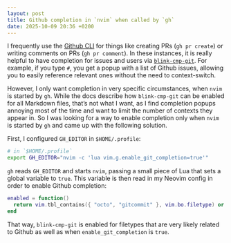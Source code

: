 ```yaml
---
layout: post
title: Github completion in `nvim` when called by `gh`
date: 2025-10-09 20:36 +0200
---
```

I frequently use the [Github CLI][gh] for things like creating PRs (`gh pr
create`) or writing comments on PRs (`gh pr comment`). In these instances, it
is really helpful to have completion for issues and users via
[`blink-cmp-git`][blink-cmp-git]. For example, if you type `#`, you get a popup
with a list of Github issues, allowing you to easily reference relevant ones
without the need to context-switch.

However, I only want completion in very specific circumstances, when `nvim` is
started by `gh`. While the docs describe how `blink-cmp-git` can be enabled for
all Markdown files, that’s not what I want, as I find completion popups
annoying most of the time and want to limit the number of contexts they appear
in. So I was looking for a way to enable completion only when `nvim` is started
by `gh` and came up with the following solution.

First, I configured `GH_EDITOR` in `$HOME/.profile`:

```sh
# in `$HOME/.profile`
export GH_EDITOR="nvim -c 'lua vim.g.enable_git_completion=true'"
```

`gh` reads `GH_EDITOR` and starts `nvim`, passing a small piece of Lua that
sets a global variable to `true`. This variable is then read in my Neovim
config in order to enable Github completion:

```lua
enabled = function()
  return vim.tbl_contains({ "octo", "gitcommit" }, vim.bo.filetype) or vim.g.enable_git_completion == true
end
```

That way, `blink-cmp-git` is enabled for filetypes that are very likely related
to Github as well as when `enable_git_completion` is `true`.

[gh]: https://cli.github.com/
[blink-cmp-git]: https://github.com/Kaiser-Yang/blink-cmp-git
